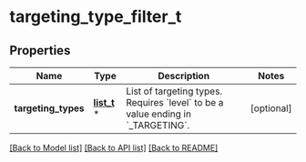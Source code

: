 # targeting_type_filter_t

## Properties
Name | Type | Description | Notes
------------ | ------------- | ------------- | -------------
**targeting_types** | [**list_t**](ads_analytics_targeting_type.md) \* | List of targeting types. Requires &#x60;level&#x60; to be a value ending in &#x60;_TARGETING&#x60;. | [optional] 

[[Back to Model list]](../README.md#documentation-for-models) [[Back to API list]](../README.md#documentation-for-api-endpoints) [[Back to README]](../README.md)


